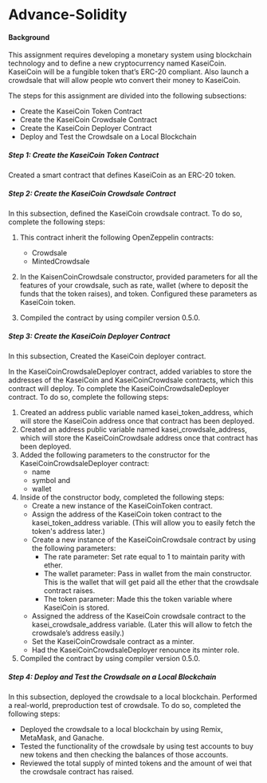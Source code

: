 # Advance-Solidity

#### Background

This assignment requires developing a monetary system using blockchain technology and to define a new cryptocurrency named KaseiCoin. KaseiCoin will be a fungible token that’s ERC-20 compliant. Also launch a crowdsale that will allow people wto convert their money to KaseiCoin.

The steps for this assignment are divided into the following subsections:

- Create the KaseiCoin Token Contract
- Create the KaseiCoin Crowdsale Contract
- Create the KaseiCoin Deployer Contract
- Deploy and Test the Crowdsale on a Local Blockchain

##### Step 1: Create the KaseiCoin Token Contract

Created a smart contract that defines KaseiCoin as an ERC-20 token. 

##### Step 2: Create the KaseiCoin Crowdsale Contract

In this subsection, defined the KaseiCoin crowdsale contract. To do so, complete the following steps:

1. This contract inherit the following OpenZeppelin contracts:
    - Crowdsale
    - MintedCrowdsale
  
2. In the KaisenCoinCrowdsale constructor, provided parameters for all the features of your crowdsale, such as rate, wallet (where to deposit the funds that the token raises), and token. Configured these parameters as KaseiCoin token.

3. Compiled the contract by using compiler version 0.5.0.

##### Step 3: Create the KaseiCoin Deployer Contract
In this subsection, Created the KaseiCoin deployer contract. 

In the KaseiCoinCrowdsaleDeployer contract, added variables to store the addresses of the KaseiCoin and KaseiCoinCrowdsale contracts, which this contract will deploy. To complete the KaseiCoinCrowdsaleDeployer contract. To do so, complete the following steps:

1. Created an address public variable named kasei_token_address, which will store the KaseiCoin address once that contract has been deployed.
2. Created an address public variable named kasei_crowdsale_address, which will store the KaseiCoinCrowdsale address once that contract has been deployed.
3. Added the following parameters to the constructor for the KaseiCoinCrowdsaleDeployer contract: 
    - name 
    - symbol and 
    - wallet
4. Inside of the constructor body, completed the following steps:
    - Create a new instance of the KaseiCoinToken contract.
    - Assign the address of the KaseiCoin token contract to the kasei_token_address variable. (This will allow you to easily fetch the token's address later.)
    - Create a new instance of the KaseiCoinCrowdsale contract by using the following parameters:
      - The rate parameter: Set rate equal to 1 to maintain parity with ether.
      - The wallet parameter: Pass in wallet from the main constructor. This is the wallet that will get paid all the ether that the crowdsale contract raises.
      - The token parameter: Made this the token variable where KaseiCoin is stored.
    - Assigned the address of the KaseiCoin crowdsale contract to the kasei_crowdsale_address variable. (Later this will allow to fetch the crowdsale’s address easily.)
    - Set the KaseiCoinCrowdsale contract as a minter.
    - Had the KaseiCoinCrowdsaleDeployer renounce its minter role.
5. Compiled the contract by using compiler version 0.5.0.

##### Step 4: Deploy and Test the Crowdsale on a Local Blockchain
In this subsection, deployed the crowdsale to a local blockchain. Performed a real-world, preproduction test of crowdsale. To do so, completed the following steps:

- Deployed the crowdsale to a local blockchain by using Remix, MetaMask, and Ganache.
- Tested the functionality of the crowdsale by using test accounts to buy new tokens and then checking the balances of those accounts.
- Reviewed the total supply of minted tokens and the amount of wei that the crowdsale contract has raised.









